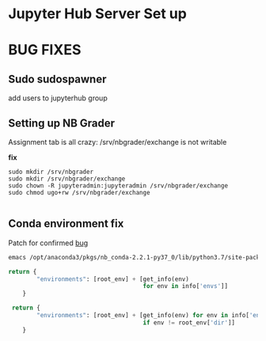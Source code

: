 # Jupyter Hub Server Set up

# BUG FIXES

## Sudo sudospawner

add users to jupyterhub group


## Setting up NB Grader

Assignment tab is all crazy: /srv/nbgrader/exchange is not writable


**fix**

```
sudo mkdir /srv/nbgrader
sudo mkdir /srv/nbgrader/exchange
sudo chown -R jupyteradmin:jupyteradmin /srv/nbgrader/exchange
sudo chmod ugo+rw /srv/nbgrader/exchange


```
## Conda environment fix

Patch for confirmed [bug](https://github.com/Anaconda-Platform/nb_conda/issues/66)


```bash
emacs /opt/anaconda3/pkgs/nb_conda-2.2.1-py37_0/lib/python3.7/site-packages/nb_conda/envmanager.py
```
```python
return {
        "environments": [root_env] + [get_info(env)
                                      for env in info['envs']]
    }

 return {
        "environments": [root_env] + [get_info(env) for env in info['envs']
                                      if env != root_env['dir']]
    }
```
